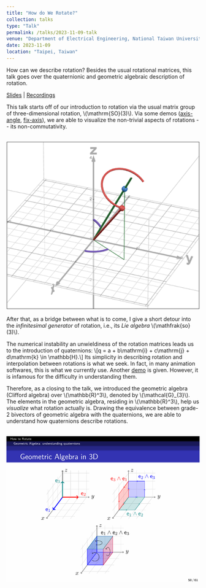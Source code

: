 ```yaml
---
title: "How do We Rotate?"
collection: talks
type: "Talk"
permalink: /talks/2023-11-09-talk
venue: "Department of Electrical Engineering, National Taiwan University"
date: 2023-11-09
location: "Taipei, Taiwan"
---
```


How can we describe rotation? Besides the usual rotational matrices, this talk goes over the quaternionic and geometric algebraic description of rotation.

[Slides](https://github.com/WenPerng/EESAAD_slides/blob/8bb7e14a4bd44e8dd70803546ddef0b3ab2adf02/How%20do%20We%20Rotate%202023%20%5Bwritten%5D.pdf) | 
[Recordings](https://www.youtube.com/watch?v=krgPj20o2h8)

This talk starts off of our introduction to rotation via the usual matrix group of three-dimensional rotation, \\(\mathrm{SO}(3)\\). Via some demos ([axis-angle](https://www.desmos.com/3d/c954b491f0?lang=zh-TW), [fix-axis](https://www.desmos.com/3d/f34fea4dd2?lang=zh-TW)), we are able to visualize the non-trivial aspects of rotations -- its non-commutativity.

<br/><img src='/images/talk/2023-11-09-axis-angle.png'>

After that, as a bridge between what is to come, I give a short detour into the *infinitesimal generator* of rotation, i.e., its *Lie algebra* \\(\mathfrak{so}(3)\\).

The numerical instability an unwieldiness of the rotation matrices leads us to the introduction of quaternions:
\\[q = a + b\mathrm{i} + c\mathrm{j} + d\mathrm{k} \in \mathbb{H}.\\]
Its simplicity in describing rotation and interpolation between rotations is what we seek. In fact, in many animation softwares, this is what we currently use. Another [demo](https://www.desmos.com/3d/6b5c1e91d4?lang=zh-TW) is given. However, it is infamous for the difficulty in understanding them.

Therefore, as a closing to the talk, we introduced the geometric algebra (Clifford algebra) over \\(\mathbb{R}^3\\), denoted by \\(\mathcal{G}_{3}\\). The elements in the geometric algebra, residing in \\(\mathbb{R}^3\\), help us *visualize* what rotation actually is. Drawing the equivalence between grade-2 bivectors of geometric algebra with the quaternions, we are able to understand how quaternions describe rotations.

<br/><img src='/images/talk/2023-11-09-GA.png'>
